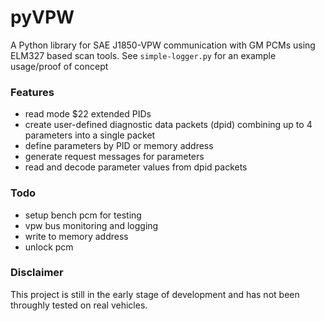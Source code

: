 # pyVPW
A Python library for SAE J1850-VPW communication with GM PCMs using ELM327 based scan tools. See `simple-logger.py` for an example usage/proof of concept

### Features
- read mode $22 extended PIDs
- create user-defined diagnostic data packets (dpid) combining up to 4 parameters into a single packet
- define parameters by PID or memory address
- generate request messages for parameters
- read and decode parameter values from dpid packets

### Todo
- setup bench pcm for testing
- vpw bus monitoring and logging
- write to memory address
- unlock pcm


### Disclaimer
This project is still in the early stage of development and has not been throughly tested on real vehicles.
